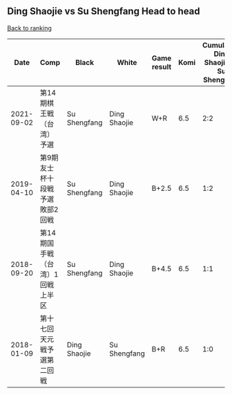 ## Ding Shaojie vs Su Shengfang Head to head

[Back to ranking](../../index.md)




| **Date** | **Comp** | **Black** | **White** | **Game result** | **Komi** | **Cumulative Ding Shaojie vs Su Shengfang** | **Ding Shaojie streak** | **Su Shengfang streak** | 
| --- | --- | --- | --- | --- | --- | --- | --- | --- |
| 2021-09-02 | 第14期棋王戦（台湾）予選 | Su Shengfang | Ding Shaojie | W+R | 6.5 | 2:2 | 1 | 0 | 
| 2019-04-10 | 第9期友士杯十段戦予選敗部2回戦 | Su Shengfang | Ding Shaojie | B+2.5 | 6.5 | 1:2 | 0 | 2 | 
| 2018-09-20 | 第14期国手戦（台湾）1回戦上半区 | Su Shengfang | Ding Shaojie | B+4.5 | 6.5 | 1:1 | 0 | 1 | 
| 2018-01-09 | 第十七回天元戦予選第二回戦 | Ding Shaojie | Su Shengfang | B+R | 6.5 | 1:0 | 1 | 0 |





